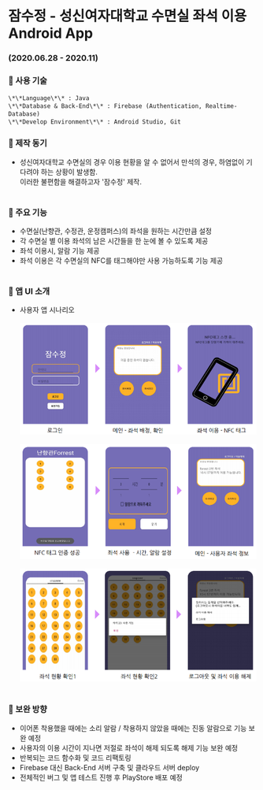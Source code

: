 # 잠수정 - 성신여자대학교 수면실 좌석 이용 Android App   
### (2020.06.28 - 2020.11)    

### :pushpin: 사용 기술   
```
\*\*Language\*\* : Java 
\*\*Database & Back-End\*\* : Firebase (Authentication, Realtime-Database)  
\*\*Develop Environment\*\* : Android Studio, Git  
```

### :pencil: 제작 동기    
* 성신여자대학교 수면실의 경우 이용 현황을 알 수 없어서 만석의 경우, 하염없이 기다려야 하는 상황이 발생함.<br>
이러한 불편함을 해결하고자 '잠수정' 제작.<br><br>

### :pencil: 주요 기능   
* 수면실(난향관, 수정관, 운정캠퍼스)의 좌석을 원하는 시간만큼 설정  
* 각 수면실 별 이용 좌석의 남은 시간들을 한 눈에 볼 수 있도록 제공   
* 좌석 이용시, 알람 기능 제공   
* 좌석 이용은 각 수면실의 NFC를 태그해야만 사용 가능하도록 기능 제공<br><br>

### :pencil: 앱 UI 소개
* 사용자 앱 시나리오 <br><br>
![처음](./image/capture1.PNG) <br><br>
![두번쨰](./image/capture2.PNG) <br><br>
![세번째](./image/capture3.PNG)  <br><br>

### :pencil: 보완 방향
* 이어폰 착용했을 때에는 소리 알람 / 착용하지 않았을 때에는 진동 알람으로 기능 보완 예정   
* 사용자의 이용 시간이 지나면 저절로 좌석이 해제 되도록 해제 기능 보완 예정   
* 반복되는 코드 함수화 및 코드 리팩토링   
* Firebase 대신 Back-End 서버 구축 및 클라우드 서버 deploy   
* 전체적인 버그 및 앱 테스트 진행 후 PlayStore 배포 예정   

